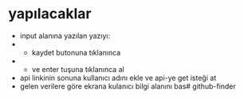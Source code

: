 # yapılacaklar
- input alanına yazılan yazıyı:
- - kaydet butonuna tıklanınca
- - ve enter tuşuna tıklanınca al
-  api linkinin sonuna kullanıcı adını ekle ve api-ye get isteği at
-  gelen verilere göre ekrana kulanıcı bilgi alanını bas# github-finder
